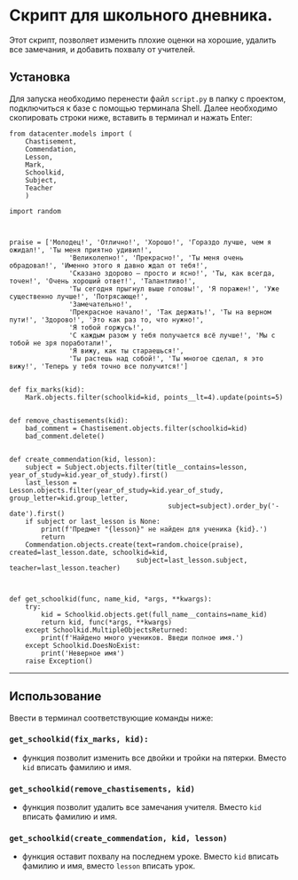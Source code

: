 # Скрипт для школьного дневника.

Этот скрипт, позволяет изменить плохие оценки на хорошие, удалить все замечания, и добавить похвалу от учителей.

## Установка

Для запуска необходимо перенести файл ```script.py``` в папку с проектом, подключиться к базе с помощью терминала Shell. Далее необходимо скопировать строки ниже, вставить в терминал и нажать Enter:

```commandline
from datacenter.models import (
    Chastisement,
    Commendation,
    Lesson,
    Mark,
    Schoolkid,
    Subject,
    Teacher
    )

import random



praise = ['Молодец!', 'Отлично!', 'Хорошо!', 'Гораздо лучше, чем я ожидал!', 'Ты меня приятно удивил!',
               'Великолепно!', 'Прекрасно!', 'Ты меня очень обрадовал!', 'Именно этого я давно ждал от тебя!',
               'Сказано здорово – просто и ясно!', 'Ты, как всегда, точен!', 'Очень хороший ответ!', 'Талантливо!',
               'Ты сегодня прыгнул выше головы!', 'Я поражен!', 'Уже существенно лучше!', 'Потрясающе!',
               'Замечательно!',
               'Прекрасное начало!', 'Так держать!', 'Ты на верном пути!', 'Здорово!', 'Это как раз то, что нужно!',
               'Я тобой горжусь!',
               'С каждым разом у тебя получается всё лучше!', 'Мы с тобой не зря поработали!',
               'Я вижу, как ты стараешься!',
               'Ты растешь над собой!', 'Ты многое сделал, я это вижу!', 'Теперь у тебя точно все получится!']                            


def fix_marks(kid):
    Mark.objects.filter(schoolkid=kid, points__lt=4).update(points=5)
    

def remove_chastisements(kid):
    bad_comment = Chastisement.objects.filter(schoolkid=kid)
    bad_comment.delete()
    

def create_commendation(kid, lesson):
    subject = Subject.objects.filter(title__contains=lesson, year_of_study=kid.year_of_study).first()
    last_lesson = Lesson.objects.filter(year_of_study=kid.year_of_study, group_letter=kid.group_letter,
                                        subject=subject).order_by('-date').first()
    if subject or last_lesson is None:
        print(f'Предмет "{lesson}" не найден для ученика {kid}.')
        return
    Commendation.objects.create(text=random.choice(praise), created=last_lesson.date, schoolkid=kid,
                                subject=last_lesson.subject, teacher=last_lesson.teacher)
                   


def get_schoolkid(func, name_kid, *args, **kwargs):
    try:
        kid = Schoolkid.objects.get(full_name__contains=name_kid)
        return kid, func(*args, **kwargs)
    except Schoolkid.MultipleObjectsReturned:
        print(f'Найдено много учеников. Введи полное имя.')
    except Schoolkid.DoesNoExist:
        print('Неверное имя')
    raise Exception()
```
---

## Использование
Ввести в терминал соответствующие команды ниже:<br>
### ```get_schoolkid(fix_marks, kid):```
- функция позволит изменить все двойки и тройки на пятерки. Вместо ```kid``` вписать фамилию и имя. <br>
### ```get_schoolkid(remove_chastisements, kid)``` ### 
- функция позволит удалить все замечания учителя. Вместо ```kid``` вписать фамилию и имя. <br>
### ```get_schoolkid(create_commendation, kid, lesson)``` ### 
- функция оставит похвалу на последнем уроке. Вместо ```kid``` вписать фамилию и имя, вместо ```lesson``` вписать урок.
